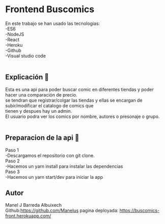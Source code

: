 # Frontend Buscomics

En este trabajo se han usado las tecnologias:</br>
-ES6</br>
-NodeJS</br>
-React</br>
-Heroku</br>
-Github</br>
-Visual studio code</br>
</br>

## Explicación 🚀</br>

Esta es una api para poder buscar comic en diferentes tiendas y poder hacer una comparación de precio.</br>
se tendran que registrar/colgar las tiendas y ellas se encargan de subir/modificar el catalogo de comics que </br>tienen y despues hay un admin.</br>
El usuario podra ver los comics por nombre, autores o presonaje o grupo.</br>
</br>

## Preparacion de la api 🚀</br>

Paso 1</br>
-Descargamos el repositorio con git clone.</br>
Paso 2</br>
-Hacemos un yarn install para instalar las dependencias</br>
Paso 3</br>
-Hacemos un yarn start/dev para iniciar la app</br>

## Autor</br>
Manel J Barreda Albuixech</br>
Github:https://github.com/Manelus
pagina deployada: https://buscomics-front.herokuapp.com/
